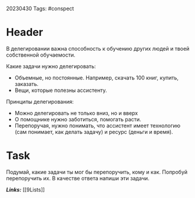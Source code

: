 
20230430
Tags: #conspect 

# Header

В делегировании важна способность к обучению других людей и твоей собственной обучаемости.

Какие задачи нужно делегировать:

* Объемные, но постоянные. Например, скачать 100 книг, купить, заказать.
* Вещи, которые полезны ассистенту.


Принципы делегирования:

* Можно делегировать не только вниз, но и вверх
* О помощнике нужно заботиться, помогать расти.
* Перепоручая, нужно понимать, что ассистент имеет технологию (сам понимает, как делать задачу) и ресурс (деньги и время).

# Task

Подумай, какие задачи ты мог бы перепоручить, кому и как. Попробуй перепоручить их. В качестве ответа напиши эти задачи.

***Links:*** [[9Lists]]